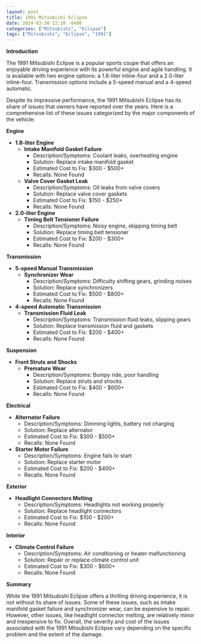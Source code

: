 ```yaml
---
layout: post
title: 1991 Mitsubishi Eclipse
date: 2024-03-30 12:10 -0400
categories: ["Mitsubishi", "Eclipse"]
tags: ["Mitsubishi", "Eclipse", "1991"]
---
```

**Introduction**

The 1991 Mitsubishi Eclipse is a popular sports coupe that offers an enjoyable driving experience with its powerful engine and agile handling. It is available with two engine options: a 1.8-liter inline-four and a 2.0-liter inline-four. Transmission options include a 5-speed manual and a 4-speed automatic.

Despite its impressive performance, the 1991 Mitsubishi Eclipse has its share of issues that owners have reported over the years. Here is a comprehensive list of these issues categorized by the major components of the vehicle:

**Engine**

* **1.8-liter Engine**
    * **Intake Manifold Gasket Failure**
        * Description/Symptoms: Coolant leaks, overheating engine
        * Solution: Replace intake manifold gasket
        * Estimated Cost to Fix: $300 - $500+
        * Recalls: None Found
    * **Valve Cover Gasket Leak**
        * Description/Symptoms: Oil leaks from valve covers
        * Solution: Replace valve cover gaskets
        * Estimated Cost to Fix: $150 - $250+
        * Recalls: None Found
* **2.0-liter Engine**
    * **Timing Belt Tensioner Failure**
        * Description/Symptoms: Noisy engine, skipping timing belt
        * Solution: Replace timing belt tensioner
        * Estimated Cost to Fix: $200 - $300+
        * Recalls: None Found

**Transmission**

* **5-speed Manual Transmission**
    * **Synchronizer Wear**
        * Description/Symptoms: Difficulty shifting gears, grinding noises
        * Solution: Replace synchronizers
        * Estimated Cost to Fix: $500 - $800+
        * Recalls: None Found
* **4-speed Automatic Transmission**
    * **Transmission Fluid Leak**
        * Description/Symptoms: Transmission fluid leaks, slipping gears
        * Solution: Replace transmission fluid and gaskets
        * Estimated Cost to Fix: $200 - $400+
        * Recalls: None Found

**Suspension**

* **Front Struts and Shocks**
    * **Premature Wear**
        * Description/Symptoms: Bumpy ride, poor handling
        * Solution: Replace struts and shocks
        * Estimated Cost to Fix: $400 - $600+
        * Recalls: None Found

**Electrical**

* **Alternator Failure**
    * Description/Symptoms: Dimming lights, battery not charging
    * Solution: Replace alternator
    * Estimated Cost to Fix: $300 - $500+
    * Recalls: None Found
* **Starter Motor Failure**
    * Description/Symptoms: Engine fails to start
    * Solution: Replace starter motor
    * Estimated Cost to Fix: $200 - $400+
    * Recalls: None Found

**Exterior**

* **Headlight Connectors Melting**
    * Description/Symptoms: Headlights not working properly
    * Solution: Replace headlight connectors
    * Estimated Cost to Fix: $100 - $200+
    * Recalls: None Found

**Interior**

* **Climate Control Failure**
    * Description/Symptoms: Air conditioning or heater malfunctioning
    * Solution: Repair or replace climate control unit
    * Estimated Cost to Fix: $300 - $600+
    * Recalls: None Found

**Summary**

While the 1991 Mitsubishi Eclipse offers a thrilling driving experience, it is not without its share of issues. Some of these issues, such as intake manifold gasket failure and synchronizer wear, can be expensive to repair. However, other issues, like headlight connector melting, are relatively minor and inexpensive to fix. Overall, the severity and cost of the issues associated with the 1991 Mitsubishi Eclipse vary depending on the specific problem and the extent of the damage.
